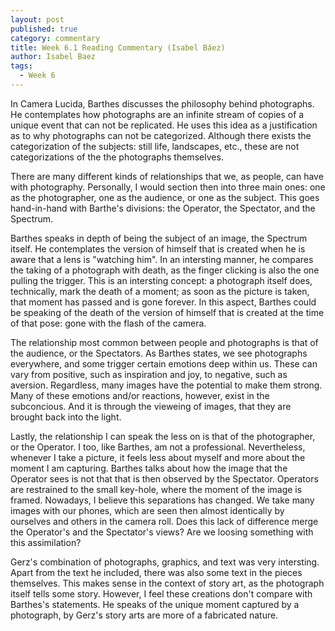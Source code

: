 ```yaml
---
layout: post
published: true
category: commentary
title: Week 6.1 Reading Commentary (Isabel Báez)
author: Isabel Baez
tags:
  - Week 6
---
```


In Camera Lucida, Barthes discusses the philosophy behind photographs. He contemplates how photographs are an infinite stream of copies of a unique event that can not be replicated. He uses this idea as a justification as to why photographs can not be categorized. Although there exists the categorization of the subjects: still life, landscapes, etc., these are not categorizations of the the photographs themselves. 

There are many different kinds of relationships that we, as people, can have with photography. Personally, I would section then into three main ones: one as the photographer, one as the audience, or one as the subject. This goes hand-in-hand with Barthe's divisions: the Operator, the Spectator, and the Spectrum. 

Barthes speaks in depth of being the subject of an image, the Spectrum itself. He contemplates the version of himself that is created when he is aware that a lens is "watching him". In an intersting manner, he compares the taking of a photograph with death, as the finger clicking is also the one pulling the trigger. This is an intersting concept: a photograph itself does, technically, mark the death of a moment; as soon as the picture is taken, that moment has passed and is gone forever. In this aspect, Barthes could be speaking of the death of the version of himself that is created at the time of that pose: gone with the flash of the camera.

The relationship most common between people and photographs is that of the audience, or the Spectators. As Barthes states, we see photographs everywhere, and some trigger certain emotions deep within us. These can vary from positive, such as inspiration and joy, to negative, such as aversion. Regardless, many images have the potential to make them strong. Many of these emotions and/or reactions, however, exist in the subconcious. And it is through the vieweing of images, that they are brought back into the light. 

Lastly, the relationship I can speak the less on is that of the photographer, or the Operator. I too, like Barthes, am not a professional. Nevertheless, whenever I take a picture, it feels less about myself and more about the moment I am capturing. Barthes talks about how the image that the Operator sees is not that that is then observed by the Spectator. Operators are restrained to the small key-hole, where the moment of the image is framed. Nowadays, I believe this separations has changed. We take many images with our phones, which are seen then almost identically by ourselves and others in the camera roll. Does this lack of difference merge the Operator's and the Spectator's views? Are we loosing something with this assimilation?

Gerz's combination of photographs, graphics, and text was very intersting. Apart from the text he included, there was also some text in the pieces themselves. This makes sense in the context of story art, as the photograph itself tells some story. However, I feel these creations don't compare with Barthes's statements. He speaks of the unique moment captured by a photograph, by Gerz's story arts are more of a fabricated nature. 
